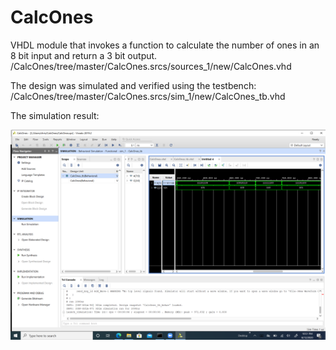 # CalcOnes
VHDL module that invokes a function to calculate the number of ones in an 8 bit input and return a 3 bit output.
/CalcOnes/tree/master/CalcOnes.srcs/sources_1/new/CalcOnes.vhd

The design was simulated and verified using the testbench:
/CalcOnes/tree/master/CalcOnes.srcs/sim_1/new/CalcOnes_tb.vhd

The simulation result:

![](/image/CalcOnes.png)
